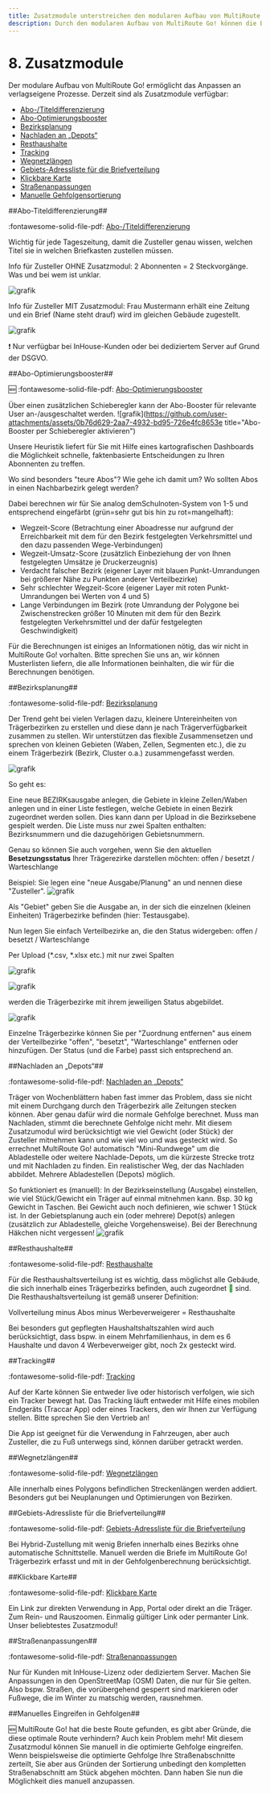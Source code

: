 ```yaml
---
title: Zusatzmodule unterstreichen den modularen Aufbau von MultiRoute Go! zur Abbildung Ihrer Prozesse
description: Durch den modularen Aufbau von MultiRoute Go! können die Bedürfnisse und Aufgabenstellungen der Verlage und Zustellorganisationen abgebildet werden. Die Zusatzmodule sind optional und jederzeit zubuchbar. Egal, ob Anzeigenblatt oder Hybrid-Zustellung. Mit MultiRoute Go! lässt sich alles abbilden - täglich aktualisiert.
---
```


# **8. Zusatzmodule**

Der modulare Aufbau von MultiRoute Go! ermöglicht das Anpassen an verlagseigene Prozesse. Derzeit sind als Zusatzmodule verfügbar:

- [Abo-/Titeldifferenzierung](#abo-titeldifferenzierung)
- [Abo-Optimierungsbooster](#abo-optimierungsbooster)
- [Bezirksplanung](#bezirksplanung)
- [Nachladen an „Depots“](#nachladen-an-depots)
- [Resthaushalte](#resthaushalte)
- [Tracking](#tracking)
- [Wegnetzlängen](#wegnetzlangen)
- [Gebiets-Adressliste für die Briefverteilung](#gebiets-adressliste-fur-die-briefverteilung)
- [Klickbare Karte](#klickbare-karte)
- [Straßenanpassungen](#straenanpassungen)
- [Manuelle Gehfolgensortierung](#manuelles-eingreifen-in-gehfolgen)

    
##Abo-Titeldifferenzierung##

:fontawesome-solid-file-pdf: [Abo-/Titeldifferenzierung](https://gbconsite.de/wp-content/uploads/2019/10/Abo-Titeldifferenzierung-MRGo-Zusatzmodul.pdf)

Wichtig für jede Tageszeitung, damit die Zusteller genau wissen, welchen Titel sie in welchen Briefkasten zustellen müssen. 

Info für Zusteller OHNE Zusatzmodul: 2 Abonnenten = 2 Steckvorgänge.
Was und bei wem ist unklar.

![grafik](https://user-images.githubusercontent.com/99329016/167622701-d5e9c356-2f1c-44c7-9bcb-5d6082243aa7.png "Anzahl der Abos")


Info für Zusteller MIT Zusatzmodul: Frau Mustermann erhält eine Zeitung und ein Brief (Name steht drauf) wird im gleichen Gebäude zugestellt.

![grafik](https://user-images.githubusercontent.com/99329016/167623220-48f5dec6-5d71-409d-ad18-5bde2256427a.png "differenziert nach Produkten und Info der Anzahl")

:exclamation: Nur verfügbar bei InHouse-Kunden oder bei dediziertem Server auf Grund der DSGVO.



##Abo-Optimierungsbooster##

🆕 :fontawesome-solid-file-pdf: [Abo-Optimierungsbooster](https://gbconsite.de/wp-content/uploads/2024/02/Abo-Optimierungsbooster.pdf)

Über einen zusätzlichen Schieberegler kann der Abo-Booster für relevante User an-/ausgeschaltet werden.
![grafik](https://github.com/user-attachments/assets/0b76d629-2aa7-4932-bd95-726e4fc8653e title="Abo-Booster per Schieberegler aktivieren")

Unsere Heuristik liefert für Sie mit Hilfe eines kartografischen Dashboards die Möglichkeit schnelle, faktenbasierte Entscheidungen zu Ihren Abonnenten zu treffen. 

Wo sind besonders "teure Abos"? Wie gehe ich damit um?
Wo sollten Abos in einen Nachbarbezirk gelegt werden?

Dabei berechnen wir für Sie analog demSchulnoten-System von 1-5 und entsprechend eingefärbt (grün=sehr gut bis hin zu rot=mangelhaft):

- Wegzeit-Score (Betrachtung einer Aboadresse nur aufgrund der Erreichbarkeit mit dem für den Bezirk festgelegten Verkehrsmittel und den dazu passenden Wege-Verbindungen)
- Wegzeit-Umsatz-Score (zusätzlich Einbeziehung der von Ihnen festgelegten Umsätze je Druckerzeugnis)
- Verdacht falscher Bezirk (eigener Layer mit blauen Punkt-Umrandungen bei größerer Nähe zu Punkten anderer Verteilbezirke)
- Sehr schlechter Wegzeit-Score (eigener Layer mit roten Punkt-Umrandungen bei Werten von 4 und 5)
- Lange Verbindungen im Bezirk (rote Umrandung der Polygone bei Zwischenstrecken größer 10 Minuten mit dem für den Bezirk festgelegten Verkehrsmittel und der dafür festgelegten Geschwindigkeit)


Für die Berechnungen ist einiges an Informationen nötig, das wir nicht in MultiRoute Go! vorhalten. Bitte sprechen Sie uns an, wir können Musterlisten liefern, die alle Informationen beinhalten, die wir für die Berechnungen benötigen.




##Bezirksplanung##

:fontawesome-solid-file-pdf:  [Bezirksplanung](https://gbconsite.de/wp-content/uploads/2019/10/Bezirksplanung-MRGo-Zusatzmodul.pdf)

Der Trend geht bei vielen Verlagen dazu, kleinere Untereinheiten von Trägerbezirken zu erstellen und diese dann je nach Trägerverfügbarkeit zusammen zu stellen. Wir unterstützen das flexible Zusammensetzen und sprechen von kleinen Gebieten (Waben, Zellen, Segmenten etc.), die zu einem Trägerbezirk (Bezirk, Cluster o.a.) zusammengefasst werden. 

![grafik](https://user-images.githubusercontent.com/99329016/166670122-780d45a7-e1d7-4db6-ba07-d0add5704588.png "gleichfarbige kleine Einheiten gehören zu einer gemeinsamen größeren Einheit und werden gemeinsam und/oder einzeln berechnet")

So geht es:

Eine neue BEZIRKsausgabe anlegen, die Gebiete in kleine Zellen/Waben anlegen und in einer Liste festlegen, welche Gebiete in einen Bezirk zugeordnet werden sollen. Dies kann dann per Upload in die Bezirksebene gespielt werden. Die Liste muss nur zwei Spalten enthalten: Bezirksnummern und die dazugehörigen Gebietsnummern.


Genau so können Sie auch vorgehen, wenn Sie den aktuellen **Besetzungsstatus** Ihrer Trägerezirke darstellen möchten:
offen / besetzt / Warteschlange

Beispiel:
Sie legen eine "neue Ausgabe/Planung" an und nennen diese "Zusteller".
![grafik](https://github.com/gbconsite/MultiRoute-Go/assets/99329016/762c293e-5a11-4964-baa7-5c3724fb8456)

Als "Gebiet" geben Sie die Ausgabe an, in der sich die einzelnen (kleinen Einheiten) Trägerbezirke befinden (hier: Testausgabe).

Nun legen Sie einfach Verteilbezirke an, die den Status widergeben:
offen / besetzt / Warteschlange

Per Upload (*.csv, *.xlsx etc.) mit nur zwei Spalten 

![grafik](https://github.com/gbconsite/MultiRoute-Go/assets/99329016/a838b84d-ebcc-4d9e-ab5b-012829d3698d)

![grafik](https://github.com/gbconsite/MultiRoute-Go/assets/99329016/e7f18028-1a33-488c-a4f8-e62bd6133f6d)

werden die Trägerbezirke mit ihrem jeweiligen Status abgebildet. 

![grafik](https://github.com/gbconsite/MultiRoute-Go/assets/99329016/0fc0268e-b47a-4f78-893a-10d08d1d8dd6)

Einzelne Trägerbezirke können Sie per "Zuordnung entfernen" aus einem der Verteilbezirke "offen", "besetzt", "Warteschlange" entfernen oder hinzufügen. Der Status (und die Farbe) passt sich entsprechend an.



##Nachladen an „Depots“##

:fontawesome-solid-file-pdf: [Nachladen an „Depots“](https://gbconsite.de/wp-content/uploads/2019/10/Abladeoptimierung-MRGo-Zusatzmodul.pdf)

Träger von Wochenblättern haben fast immer das Problem, dass sie nicht mit einem Durchgang durch den Trägerbezirk alle Zeitungen stecken können. Aber genau dafür wird die normale Gehfolge berechnet. Muss man Nachladen, stimmt die berechnete Gehfolge nicht mehr.
Mit diesem Zusatzumodul wird berücksichtigt wie viel Gewicht (oder Stück) der Zusteller mitnehmen kann und wie viel wo und was gesteckt wird. So errechnet MultiRoute Go! automatisch "Mini-Rundwege" um die Abladestelle oder weitere Nachlade-Depots, um die kürzeste Strecke trotz und mit Nachladen zu finden. 
Ein realistischer Weg, der das Nachladen abbildet.
Mehrere Abladestellen (Depots) möglich.

So funktioniert es (manuell):
In der Bezirkseinstellung (Ausgabe) einstellen, wie viel Stück/Gewicht ein Träger auf einmal mitnehmen kann. Bsp. 30 kg Gewicht in Taschen. Bei Gewicht auch noch definieren, wie schwer 1 Stück ist. 
In der Gebietsplanung auch ein (oder mehrere) Depot(s) anlegen (zusätzlich zur Abladestelle, gleiche Vorgehensweise). Bei der Berechnung Häkchen nicht vergessen!
![grafik](https://user-images.githubusercontent.com/99329016/181526036-eda10285-0c0e-4be1-a2aa-face92a8eee0.png)



##Resthaushalte##

:fontawesome-solid-file-pdf: [Resthaushalte](https://gbconsite.de/wp-content/uploads/2019/10/Resthaushalte-MRGo-Zusatzmodul.pdf)

Für die Resthaushaltsverteilung ist es wichtig, dass möglichst alle Gebäude, die sich innerhalb eines Trägerbezirks befinden, auch zugeordnet <span style="color: green;">&#x1f534;&#xfe0e;</span>  sind. Die Resthaushaltsverteilung ist gemäß unserer Definition:

Vollverteilung minus Abos minus Werbeverweigerer = Resthaushalte 

Bei besonders gut gepflegten Haushaltshaltszahlen wird auch berücksichtigt, dass bspw. in einem Mehrfamilienhaus, in dem es 6 Haushalte und davon 4 Werbeverweiger gibt, noch 2x gesteckt wird.


##Tracking##

:fontawesome-solid-file-pdf: [Tracking](https://gbconsite.de/wp-content/uploads/2024/02/Tracking-MRGo-Zusatzmodul.pdf)

Auf der Karte können Sie entweder live oder historisch verfolgen, wie sich ein Tracker bewegt hat. Das Tracking läuft entweder mit Hilfe eines mobilen Endgeräts (Traccar App) oder eines Trackers, den wir Ihnen zur Verfügung stellen. Bitte sprechen Sie den Vertrieb an!

Die App ist geeignet für die Verwendung in Fahrzeugen, aber auch Zusteller, die zu Fuß unterwegs sind, können darüber getrackt werden.


##Wegnetzlängen##

:fontawesome-solid-file-pdf: [Wegnetzlängen](https://gbconsite.de/wp-content/uploads/2019/10/Wegnetzl%C3%A4nge-MRGo-Zusatzmodul.pdf)

Alle innerhalb eines Polygons befindlichen Streckenlängen werden addiert. Besonders gut bei Neuplanungen und Optimierungen von Bezirken.


##Gebiets-Adressliste für die Briefverteilung##

:fontawesome-solid-file-pdf: [Gebiets-Adressliste für die Briefverteilung](https://gbconsite.de/wp-content/uploads/2019/10/Gebiets-Adressliste-MRGo-Zusatzmodul.pdf)

Bei Hybrid-Zustellung mit wenig Briefen innerhalb eines Bezirks ohne automatische Schnittstelle. Manuell werden die Briefe im MultiRoute Go! Trägerbezirk erfasst und mit in der Gehfolgenberechnung berücksichtigt.


##Klickbare Karte##

:fontawesome-solid-file-pdf: [Klickbare Karte](https://gbconsite.de/wp-content/uploads/2019/10/Klickbare-Karte-MultiRouteGo-Zusatzmodul.pdf)

Ein Link zur direkten Verwendung in App, Portal oder direkt an die Träger. Zum Rein- und Rauszoomen. Einmalig gültiger Link oder permanter Link. 
Unser beliebtestes Zusatzmodul!


##Straßenanpassungen##

:fontawesome-solid-file-pdf: [Straßenanpassungen](https://gbconsite.de/wp-content/uploads/2021/11/Strassenanpassungen-MRGo-Zusatzmodul.pdf)

Nur für Kunden mit InHouse-Lizenz oder dediziertem Server. Machen Sie Anpassungen in den OpenStreetMap (OSM) Daten, die nur für Sie gelten. Also bspw. Straßen, die vorübergehend gesperrt sind markieren oder Fußwege, die im Winter zu matschig werden, rausnehmen. 


##Manuelles Eingreifen in Gehfolgen##

 🆕 MultiRoute Go! hat die beste Route gefunden, es gibt aber Gründe, die diese optimale Route verhindern? Auch kein Problem mehr!  Mit diesem Zusatzmodul können Sie manuell in die optimierte Gehfolge eingreifen. Wenn beispielsweise die optimierte Gehfolge Ihre Straßenabschnitte zerteilt, Sie aber aus Gründen der Sortierung unbedingt den kompletten Straßenabschnitt am Stück abgehen möchten. Dann haben Sie nun die Möglichkeit dies manuell anzupassen.


